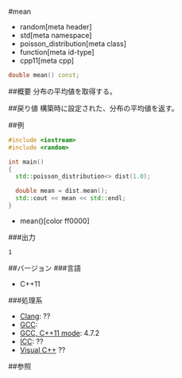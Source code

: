 #mean
* random[meta header]
* std[meta namespace]
* poisson_distribution[meta class]
* function[meta id-type]
* cpp11[meta cpp]

```cpp
double mean() const;
```

##概要
分布の平均値を取得する。


##戻り値
構築時に設定された、分布の平均値を返す。


##例
```cpp
#include <iostream>
#include <random>

int main()
{
  std::poisson_distribution<> dist(1.0);

  double mean = dist.mean();
  std::cout << mean << std::endl;
}
```
* mean()[color ff0000]

###出力
```
1
```

##バージョン
###言語
- C++11

###処理系
- [Clang](/implementation.md#clang): ??
- [GCC](/implementation.md#gcc): 
- [GCC, C++11 mode](/implementation.md#gcc): 4.7.2
- [ICC](/implementation.md#icc): ??
- [Visual C++](/implementation.md#visual_cpp) ??


##参照


